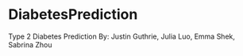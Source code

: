 # DiabetesPrediction
Type 2 Diabetes Prediction
By: Justin Guthrie, Julia Luo, Emma Shek, Sabrina Zhou
